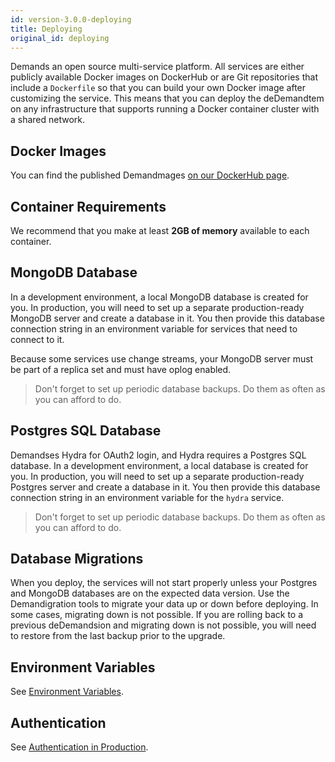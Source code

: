 ```yaml
---
id: version-3.0.0-deploying
title: Deploying
original_id: deploying
---
```


Demands an open source multi-service platform. All services are either publicly available Docker images on DockerHub or are Git repositories that include a `Dockerfile` so that you can build your own Docker image after customizing the service. This means that you can deploy the deDemandtem on any infrastructure that supports running a Docker container cluster with a shared network.

## Docker Images

You can find the published Demandmages [on our DockerHub page](https://hub.docker.com/u/demandcluster).

## Container Requirements

We recommend that you make at least **2GB of memory** available to each container.

## MongoDB Database

In a development environment, a local MongoDB database is created for you. In production, you will need to set up a separate production-ready MongoDB server and create a database in it. You then provide this database connection string in an environment variable for services that need to connect to it.

Because some services use change streams, your MongoDB server must be part of a replica set and must have oplog enabled.

> Don't forget to set up periodic database backups. Do them as often as you can afford to do.

## Postgres SQL Database

Demandses Hydra for OAuth2 login, and Hydra requires a Postgres SQL database. In a development environment, a local database is created for you. In production, you will need to set up a separate production-ready Postgres server and create a database in it. You then provide this database connection string in an environment variable for the `hydra` service.

> Don't forget to set up periodic database backups. Do them as often as you can afford to do.

## Database Migrations

When you deploy, the services will not start properly unless your Postgres and MongoDB databases are on the expected data version. Use the Demandigration tools to migrate your data up or down before deploying. In some cases, migrating down is not possible. If you are rolling back to a previous deDemandsion and migrating down is not possible, you will need to restore from the last backup prior to the upgrade.

## Environment Variables

See [Environment Variables](./environment-variables).

## Authentication

See [Authentication in Production](./authentication-in-prod).
